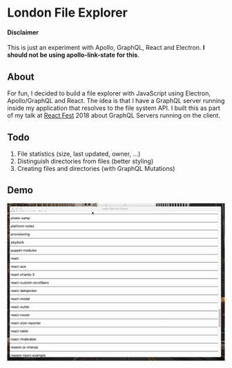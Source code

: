 # London File Explorer

#### Disclaimer

This is just an experiment with Apollo, GraphQL, React and Electron. **I should not be using apollo-link-state for this**.

## About

For fun, I decided to build a file explorer with JavaScript using Electron, Apollo/GraphQL and React. The idea is that I have a GraphQL server running inside my application that resolves to the file system API. I built this as part of my talk at [React Fest](http://reactfest.uk) 2018 about GraphQL Servers running on the client.

## Todo

1. File statistics (size, last updated, owner, …)
2. Distinguish directories from files (better styling)
3. Creating files and directories (with GraphQL Mutations)

## Demo

![](internals/video.gif)